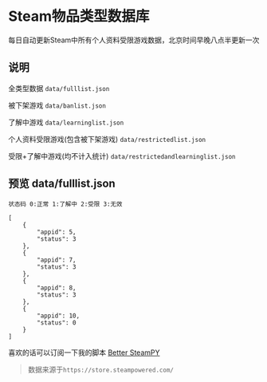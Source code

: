 # Steam物品类型数据库
每日自动更新Steam中所有个人资料受限游戏数据，北京时间早晚八点半更新一次

## 说明

全类型数据 `data/fulllist.json`

被下架游戏 `data/banlist.json`

了解中游戏 `data/learninglist.json`

个人资料受限游戏(包含被下架游戏) `data/restrictedlist.json`

受限+了解中游戏(均不计入统计) `data/restrictedandlearninglist.json`


## 预览 data/fulllist.json
`状态码 0:正常 1:了解中 2:受限 3:无效`

    [
        {
            "appid": 5,
            "status": 3
        },
        {
            "appid": 7,
            "status": 3
        },
        {
            "appid": 8,
            "status": 3
        },
        {
            "appid": 10,
            "status": 0
        }
    ]

喜欢的话可以订阅一下我的脚本 [Better SteamPY](https://greasyfork.org/zh-CN/scripts/503737-better-steampy)

>数据来源于`https://store.steampowered.com/`
